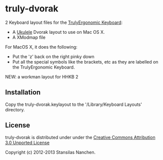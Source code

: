 truly-dvorak
============

2 Keyboard layout files for the
[TrulyErgonomic Keyboard][truly]:
* A [Ukulele][ukulele] Dvorak layout to use on Mac OS X.
* A XModmap file

For MacOS X, it does the following:
* Put the 'z' back on the right pinky down
* Put all the special symbols like the brackets, etc as they are labelled on the TrulyErgonomic
Keyboard.

NEW: a workman layout for HHKB 2


Installation
------------

Copy the truly-dvorak.keylayout to the '/Library/Keyboard Layouts' directory.

License
-------

truly-dvorak is distributed under under the [Creative Commons Attribution 3.0 Unported License][common]

Copyright (c) 2012-2013 Stansilas Nanchen.

[ukulele]: http://scripts.sil.org/ukelele
[truly]: http://www.trulyergonomic.com
[common]: http://creativecommons.org/licenses/by/3.0


